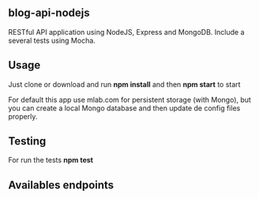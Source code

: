 ## blog-api-nodejs
RESTful API application using NodeJS, Express and MongoDB. Include a several tests using Mocha.

## Usage
Just clone or download and run **npm install** and then **npm start** to start

For default this app use mlab.com for persistent storage (with Mongo), but you can create a local Mongo database and then update de config files properly.

## Testing
For run the tests **npm test**

## Availables endpoints
